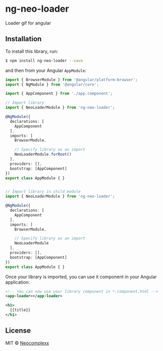 # ng-neo-loader
Loader gif for angular
## Installation

To install this library, run:

```bash
$ npm install ng-neo-loader --save
```
and then from your Angular `AppModule`:

```typescript
import { BrowserModule } from '@angular/platform-browser';
import { NgModule } from '@angular/core';

import { AppComponent } from './app.component';

// Import library
import { NeoLoaderModule } from 'ng-neo-loader';

@NgModule({
  declarations: [
    AppComponent
  ],
  imports: [
    BrowserModule,

    // Specify library as an import
    NeoLoaderModule.forRoot()
  ],
  providers: [],
  bootstrap: [AppComponent]
})
export class AppModule { }


// Import library in child module
import { NeoLoaderModule } from 'ng-neo-loader';

@NgModule({
  declarations: [
    AppComponent
  ],
  imports: [
    BrowserModule,

    // Specify library as an import
    NeoLoaderModule
  ],
  providers: [],
  bootstrap: [AppComponent]
})
export class AppModule { }
```

Once your library is imported, you can use it component in your Angular application:

```xml
<!-- You can now use your library component in *.component.html -->
<app-loader></app-loader>

<h1>
  {{title}}
</h1>
```

## License

MIT © [Neocomplexx](mailto:info@neocomplexx.com)
